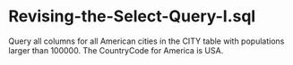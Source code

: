 # Revising-the-Select-Query-I.sql
Query all columns for all American cities in the CITY table with populations larger than 100000. The CountryCode for America is USA.

